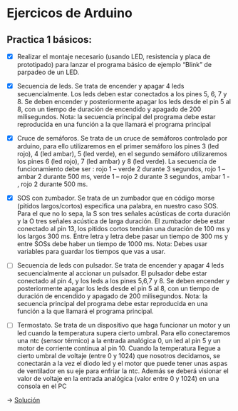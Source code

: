# Ejercicos de Arduino

## Practica 1 básicos:

- [x] Realizar el montaje necesario (usando LED, resistencia y placa de prototipado) para lanzar el programa básico de ejemplo “Blink” de parpadeo de un LED.

- [x] Secuencia de leds. Se trata de encender y apagar 4 leds secuencialmente. Los leds deben estar conectados a los pines 5, 6, 7 y 8. Se deben encender y posteriormente apagar los leds desde el pin 5 al 8, con un tiempo de duración de encendido y apagado de 200 milisegundos. Nota: la secuencia principal del programa debe estar reproducida en una función a la que llamará el programa principal

- [x] Cruce de semáforos. Se trata de un cruce de semáforos controlado por arduino, para ello utilizaremos en el primer semáforo los pines 3 (led rojo), 4 (led ambar), 5 (led verde), en el segundo semáforo utilizaremos  los pines 6 (led rojo), 7 (led ambar) y 8 (led verde). La secuencia de funcionamiento debe ser : rojo 1 – verde 2 durante 3 segundos, rojo 1 – ambar 2 durante 500 ms, verde 1 – rojo 2 durante 3 segundos, ambar 1 - , rojo 2 durante 500 ms.

- [x] SOS con zumbador. Se trata de un zumbador que en código morse (pitidos largos/cortos) especifica una palabra, en nuestro caso SOS. Para el que no lo sepa, la S son tres señales acústicas de corta duración y la O tres señales acústica de larga duración. El zumbador debe estar conectado al pin 13, los pitidos cortos tendrán una duración de 100 ms y los largos 300 ms. Entre letra y letra debe pasar un tiempo de 300 ms y entre SOSs debe haber un tiempo de 1000 ms. Nota: Debes usar variables para guardar los tiempos que vas a usar.

- [ ] Secuencia de leds con pulsador. Se trata de encender y apagar 4 leds secuencialmente al accionar un pulsador. El pulsador debe estar conectado al pin 4, y los leds a los pines 5,6,7 y 8. Se deben encender y posteriormente apagar los leds desde el pin 5 al 8, con un tiempo de duración de encendido y apagado de 200 milisegundos. Nota: la secuencia principal del programa debe estar reproducida en una función a la que llamará el programa principal.

- [ ] Termostato. Se trata de un dispositivo que haga funcionar un motor y un led cuando
la temperatura supera cierto umbral. Para ello conectaremos una ntc (sensor térmico)
a la entrada analógica 0, un led al pin 5 y un motor de corriente continua al pin 10.
Cuando la temperatura llegue a cierto umbral de voltaje (entre 0 y 1024) que nosotros
decidamos, se conectarán a la vez el diodo led y el motor que puede tener unas aspas
de ventilador en su eje para enfriar la ntc. Además se deberá visionar el valor de
voltaje en la entrada analógica (valor entre 0 y 1024) en una consola en el PC

-> [Solución](./ejercicios)